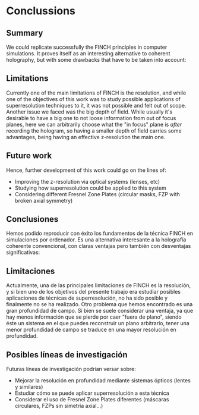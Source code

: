 # Conclussions

<!-- 
A chapter that concludes the thesis by summarising the learning points
and outlining future areas for research
-->
## Summary

We could replicate successfully the FINCH principles in computer simulations. It proves itself as an interesting alternative to coherent holography, but with some drawbacks that have to be taken into account:

## Limitations

Currently one of the main limitations of FINCH is the resolution, and while one of the objectives of this work was to study possible applications of superresolution techniques to it, it was not possible and felt out of scope. Another issue we faced was the big depth of field. While usually it's desirable to have a big one to not loose information from out of focus planes, here we can arbitrarily choose what the "in focus" plane is _after_ recording the hologram, so having a smaller depth of field carries some advantages, being having an effective z-resolution the main one.

## Future work

Hence, further development of this work could go on the lines of:

* Improving the z-resolution via optical systems (lenses, etc)
* Studying how superresolution could be applied to this system
* Considering different Fresnel Zone Plates (circular masks, FZP with broken axial symmetry)



## Conclusiones

Hemos podido reproducir con éxito los fundamentos de la técnica FINCH en simulaciones por ordenador. Es una alternativa interesante a la holografía coherente convencional, con claras ventajas pero también con desventajas significativas:

## Limitaciones

Actualmente, una de las principales limitaciones de FINCH es la resolución, y si bien uno de los objetivos del presente trabajo era estudiar posibles aplicaciones de técnicas de superresolución, no ha sido posible y finalmente no se ha realizado. Otro problema que hemos encontrado es una gran profundidad de campo. Si bien se suele considerar una ventaja, ya que hay menos información que se pierde por caer "fuera de plano", siendo éste un sistema en el que puedes reconstruir un plano arbitrario, tener una menor profundidad de campo se traduce en una mayor resolución en profundidad.

## Posibles líneas de investigación

Futuras líneas de investigación podrían versar sobre:

* Mejorar la resolución en profundidad mediante sistemas ópticos (lentes y similares)
* Estudiar cómo se puede aplicar superresolución a esta técnica
* Considerar el uso de Fresnel Zone Plates diferentes (máscaras circulares, FZPs sin simetría axial...)


